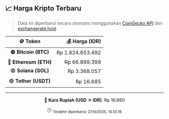 

<!-- HARGA_KRIPTO -->
## 📈 Harga Kripto Terbaru

> Data ini diperbarui secara otomatis menggunakan [CoinGecko API](https://www.coingecko.com/) dan [exchangerate.host](https://exchangerate.host/)

<div align="center">

| 🪙 Token | 💰 Harga (IDR) |
|:------:|---------------:|
| 🟠 **Bitcoin (BTC)**   | Rp 1.824.653.492 |
| 🔵 **Ethereum (ETH)**  | Rp 66.899.399 |
| 🟣 **Solana (SOL)**    | Rp 3.368.057 |
| 🟢 **Tether (USDT)**   | Rp 16.685 |

---

💱 **Kurs Rupiah (USD → IDR)**: Rp 16.660

🕒 <sub>Terakhir diperbarui: 27/9/2025, 14.50.16</sub>

</div>
<!-- /HARGA_KRIPTO -->